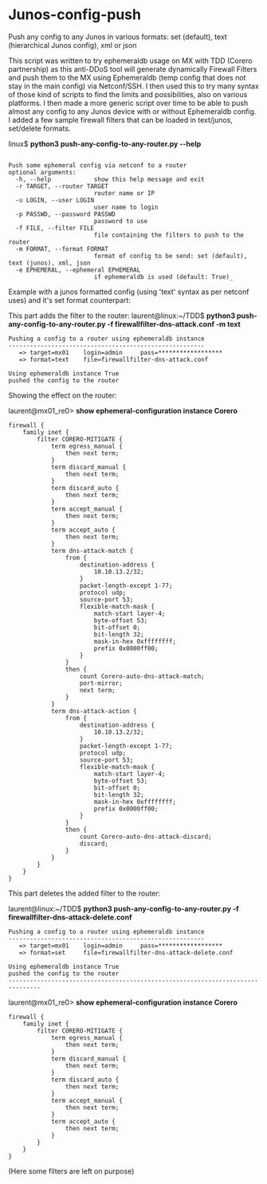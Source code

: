 # Junos-config-push
Push any config to any Junos in various formats: set (default), text (hierarchical Junos config), xml or json

This script was written to try ephemeraldb usage on MX with TDD (Corero partnership) as this anti-DDoS tool will generate dynamically Firewall Filters and push them to the MX using Ephemeraldb (temp config that does not stay in the main config) via Netconf/SSH.
I then used this to try many syntax of those kind of scripts to find the limits and possibilities, also on various platforms.
I then made a more generic script over time to be able to push almost any config to any Junos device with or without Ephemeraldb config.
I added a few sample firewall filters that can be loaded in text/junos, set/delete formats.



linux$ **python3 push-any-config-to-any-router.py --help**
```usage: push-any-config-to-any-router.py [-h] [-r TARGET] [-u LOGIN] [-p PASSWD] [-f FILE] [-m FORMAT] [-e EPHEMERAL]

Push some ephemeral config via netconf to a router
optional arguments:
  -h, --help            show this help message and exit
  -r TARGET, --router TARGET
                        router name or IP
  -u LOGIN, --user LOGIN
                        user name to login
  -p PASSWD, --password PASSWD
                        password to use
  -f FILE, --filter FILE
                        file containing the filters to push to the router
  -m FORMAT, --format FORMAT
                        format of config to be send: set (default), text (junos), xml, json
  -e EPHEMERAL, --ephemeral EPHEMERAL
                        if ephemeraldb is used (default: True)_

```


Example with a junos formatted config (using 'text' syntax as per netconf uses) and it's set format counterpart:

This part adds the filter to the router:
laurent@linux:~/TDD$ **python3 push-any-config-to-any-router.py -f firewallfilter-dns-attack.conf -m text**
```-------------------------------------------------------
Pushing a config to a router using ephemeraldb instance
-------------------------------------------------------
   => target=mx01	 login=admin	 pass=******************
   => format=text	 file=firewallfilter-dns-attack.conf

Using ephemeraldb instance True
pushed the config to the router
```


Showing the effect on the router:

laurent@mx01_re0> **show ephemeral-configuration instance Corero**
```## Last changed: 2021-12-13 09:01:25 PST
firewall {
    family inet {
        filter CORERO-MITIGATE {
            term egress_manual {
                then next term;
            }
            term discard_manual {
                then next term;
            }
            term discard_auto {
                then next term;
            }
            term accept_manual {
                then next term;
            }
            term accept_auto {
                then next term;
            }
            term dns-attack-match {
                from {
                    destination-address {
                        10.10.13.2/32;
                    }
                    packet-length-except 1-77;
                    protocol udp;
                    source-port 53;
                    flexible-match-mask {
                        match-start layer-4;
                        byte-offset 53;
                        bit-offset 0;
                        bit-length 32;
                        mask-in-hex 0xffffffff;
                        prefix 0x0000ff00;
                    }
                }
                then {
                    count Corero-auto-dns-attack-match;
                    port-mirror;
                    next term;
                }
            }
            term dns-attack-action {
                from {
                    destination-address {
                        10.10.13.2/32;
                    }
                    packet-length-except 1-77;
                    protocol udp;
                    source-port 53;
                    flexible-match-mask {
                        match-start layer-4;
                        byte-offset 53;
                        bit-offset 0;
                        bit-length 32;
                        mask-in-hex 0xffffffff;
                        prefix 0x0000ff00;
                    }
                }
                then {
                    count Corero-auto-dns-attack-discard;
                    discard;
                }
            }
        }
    }
}
```


This part deletes the added filter to the router:

laurent@linux:~/TDD$ **python3 push-any-config-to-any-router.py -f firewallfilter-dns-attack-delete.conf**
```-------------------------------------------------------
Pushing a config to a router using ephemeraldb instance
-------------------------------------------------------
   => target=mx01	 login=admin	 pass=******************
   => format=set	 file=firewallfilter-dns-attack-delete.conf

Using ephemeraldb instance True
pushed the config to the router
-------------------------------------------------------------------------------
```

laurent@mx01_re0> **show ephemeral-configuration instance Corero**
```## Last changed: 2021-12-13 09:02:08 PST
firewall {
    family inet {
        filter CORERO-MITIGATE {
            term egress_manual {
                then next term;
            }
            term discard_manual {
                then next term;
            }
            term discard_auto {
                then next term;
            }
            term accept_manual {
                then next term;
            }
            term accept_auto {
                then next term;
            }
        }
    }
}
```
(Here some filters are left on purpose)
